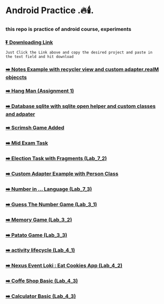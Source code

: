 # Android Practice .🔥🕯️.
### this repo is practice of android course, experiments

### [⏬ Downloading Link](https://haseebullahabbasi.github.io/DownGit-HU/#/home)
  ` Just Click the Link above and copy the desired project and paste in the text field and hit download 
  `
### [ ➡️ Notes Example with recycler view and custom adapter,realM objeccts  ](https://github.com/HaseebUllahAbbasi/MAD/tree/main/recyclerWithContectMenu)

### [➡️ Hang Man (Assignment 1)  ](https://github.com/HaseebUllahAbbasi/MAD/tree/main/Hangman)

### [➡️ Database sqlite with sqlite open helper and custom classes and adpater  ](https://github.com/HaseebUllahAbbasi/MAD/tree/main/dot_db_android)

### [➡️ Scrimsh Game Added  ](https://github.com/HaseebUllahAbbasi/MAD/tree/main/Scrim_Dot)

### [➡️ Mid Exam Task  ](https://github.com/HaseebUllahAbbasi/MAD/tree/main/lab_exam)

### [➡️ Election Task with Fragments (Lab_7_2)  ](https://github.com/HaseebUllahAbbasi/MAD/tree/main/ElectionLab7_2)

### [➡️  Custom Adapter Example with Person Class   ](https://github.com/HaseebUllahAbbasi/MAD/tree/main/Arslan_3_DEC%20-%20Copy)

### [➡️ Number in ... Language (Lab_7_3)  ](https://github.com/HaseebUllahAbbasi/MAD/tree/main/NumbersLab7_3)

### [➡️ Guess The Number Game  (Lab_3_1)  ](https://github.com/HaseebUllahAbbasi/MAD/tree/main/lab_3_1)

### [➡️ Memory Game (Lab_3_2)  ](https://github.com/HaseebUllahAbbasi/MAD/tree/main/MemoryGame)

### [➡️ Patato Game  (Lab_3_3)  ](https://github.com/HaseebUllahAbbasi/MAD/tree/main/lab_3_3)

### [➡️ activity lifecycle   (Lab_4_1)  ](https://github.com/HaseebUllahAbbasi/MAD/tree/main/lab_4_1)


### [➡️ Nexus Event Loki : Eat Cookies App   (Lab_4_2)  ](https://github.com/HaseebUllahAbbasi/MAD/tree/main/lab_4_2)


### [➡️ Coffe Shop Basic (Lab_4_3)  ](https://github.com/HaseebUllahAbbasi/MAD/tree/main/lab_4_3)

### [➡️ Calculator Basic (Lab_4_3) ](https://github.com/HaseebUllahAbbasi/MAD/tree/main/lab_4_4)
















